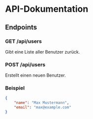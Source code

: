# API-Dokumentation

## Endpoints
### GET /api/users
Gibt eine Liste aller Benutzer zurück.

### POST /api/users
Erstellt einen neuen Benutzer.

### Beispiel
```json
{
    "name": "Max Mustermann",
    "email": "max@example.com"
}